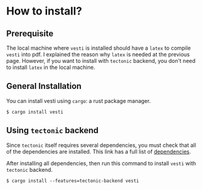 # How to install?
## Prerequisite
The local machine where `vesti` is installed should have a `latex` to compile
`vesti` into pdf. I explained the reason why `latex` is needed at the previous page.
However, if you want to install with `tectonic` backend, you don't need to
install `latex` in the local machine.

## General Installation

You can install vesti using `cargo`: a rust package manager.
```console
$ cargo install vesti
```

## Using `tectonic` backend
Since `tectonic` itself requires several dependencies, you must check that all
of the dependencies are installed. This link has a full list of
[dependencies](https://tectonic-typesetting.github.io/book/latest/howto/build-tectonic/external-dep-install.html).

After installing all dependencies, then run this command to install `vesti` with
`tectonic` backend.
```console
$ cargo install --features=tectonic-backend vesti
```
